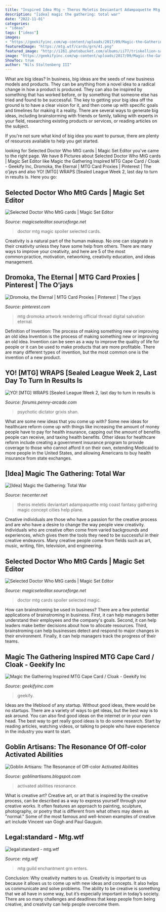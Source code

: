 ```yaml
---
title: "Inspired Idea Mtg ~ Theros Meletis Deviantart Adampaquette Mtg Coast Fantasy Gathering Magic Concept Cities Help Plane"
description: "[idea] magic the gathering: total war"
date: "2022-11-01"
categories:
- "ideas"
tags: ["ideas"]
images:
- "https://geekifyinc.com/wp-content/uploads/2017/09/Magic-the-Gathering-Cape-MTG-Cloak-Cards-Leather-Armor-63-1280-682x1024.jpg"
featuredImage: "https://mtg.wtf/cards/grn/41.png"
featured_image: "http://i261.photobucket.com/albums/ii77/triskellion-san/Doctor Who - MtG/TheVindictiveMaster.jpg"
image: "https://geekifyinc.com/wp-content/uploads/2017/09/Magic-the-Gathering-Cape-MTG-Cloak-Cards-Leather-Armor-63-1280-682x1024.jpg"
ShowToc: true
author: "Nils Stoltenberg III"
---
```



What are big ideas?
In business, big ideas are the seeds of new business models and products. They can be anything from a novel idea to a radical change in how a product is produced. They can also be inspired by something that has worked before, or by something that someone else has tried and found to be successful. 
The key to getting your big idea off the ground is to have a clear vision for it, and then come up with specific goals and timelines for making it a reality. There are several ways to generate big ideas, including brainstorming with friends or family, talking with experts in your field, researching existing products or services, or reading articles on the subject. 

If you're not sure what kind of big idea you want to pursue, there are plenty of resources available to help you get started.

	

		
looking for Selected Doctor Who MtG cards | Magic Set Editor you've came to the right page. We have 8 Pictures about Selected Doctor Who MtG cards | Magic Set Editor like Magic the Gathering Inspired MTG Cape Card / Cloak - Geekify Inc, Dromoka, the Eternal | MTG Card Proxies | Pinterest | The o&#039;jays and also YO! [MTG] WRAPS [Sealed League Week 2, last day to turn in results is. Here you go:
		
    
## Selected Doctor Who MtG Cards | Magic Set Editor

<img loading=lazy src="http://i261.photobucket.com/albums/ii77/triskellion-san/Doctor Who - MtG/TheVindictiveMaster.jpg" onerror="this.onerror=null;this.src='https://tse1.mm.bing.net/th?id=OIP.7ROxbc_4d7s2hO9WpuzHVQAAAA&amp;pid=15.1';" alt="Selected Doctor Who MtG cards | Magic Set Editor">

_Source: magicseteditor.sourceforge.net_

>doctor mtg magic spoiler selected cards. 

	

Creativity is a natural part of the human makeup. No one can stagnate in their creativity unless they have some help from others. There are many ways to improve your creativity, and here are 5 of the most common:practice, motivation, networking, creativity education, and ideas management.

    
## Dromoka, The Eternal | MTG Card Proxies | Pinterest | The O&#039;jays

<img loading=lazy src="https://s-media-cache-ak0.pinimg.com/736x/22/d3/e1/22d3e14e771892fc237aee0904fb842b.jpg" onerror="this.onerror=null;this.src='https://tse2.mm.bing.net/th?id=OIP.BB7nSTckDKwtqNV6xGb1awHaKc&amp;pid=15.1';" alt="Dromoka, the Eternal | MTG Card Proxies | Pinterest | The o&#039;jays">

_Source: pinterest.com_

>mtg dromoka artwork rendering official thread digital salvation eternal. 

	

Definition of Invention: The process of making something new or improving an old idea
Invention is the process of making something new or improving an old idea. Invention can be seen as a way to improve the quality of life for people or it can be used to make products that are more profitable. There are many different types of invention, but the most common one is the invention of a new product.

    
## YO! [MTG] WRAPS [Sealed League Week 2, Last Day To Turn In Results Is

<img loading=lazy src="http://i.imgur.com/5IhcsOt.jpg" onerror="this.onerror=null;this.src='https://tse3.mm.bing.net/th?id=OIP.iQn5OTyoDoo8ulKNfRA3mgAAAA&amp;pid=15.1';" alt="YO! [MTG] WRAPS [Sealed League Week 2, last day to turn in results is">

_Source: forums.penny-arcade.com_

>psychotic dictator grixis shan. 

	

What are some new ideas that you come up with?
Some new ideas for healthcare reform come up with things like increasing the amount of money people have to pay for health insurance, capping out the amount of benefits people can receive, and taxing health benefits. Other ideas for healthcare reform include creating a government insurance program to provide coverage to those who cannot afford it on their own, extending Medicaid to more people in the United States, and allowing Americans to buy health insurance from state exchanges.

    
## [Idea] Magic The Gathering: Total War

<img loading=lazy src="http://fc00.deviantart.net/fs70/f/2013/225/b/d/meletis__theros__by_adampaquette-d6i1p22.jpg" onerror="this.onerror=null;this.src='https://tse4.mm.bing.net/th?id=OIP.Koks0KPwa9oFWdwCdabTFwHaDW&amp;pid=15.1';" alt="[Idea] Magic the Gathering: Total War">

_Source: twcenter.net_

>theros meletis deviantart adampaquette mtg coast fantasy gathering magic concept cities help plane. 

	

Creative individuals are those who have a passion for the creative process and are who have a desire to change the way people view creativity. Individuals who are creative often come from varied backgrounds and experiences, which gives them the tools they need to be successful in their creative endeavors. Many creative people come from fields such as art, music, writing, film, television, and engineering.

    
## Selected Doctor Who MtG Cards | Magic Set Editor

<img loading=lazy src="http://i261.photobucket.com/albums/ii77/triskellion-san/Doctor Who - MtG/DonnaNoble.jpg" onerror="this.onerror=null;this.src='https://tse4.mm.bing.net/th?id=OIP.SXPFkADsesXhLl2tG66Q3gAAAA&amp;pid=15.1';" alt="Selected Doctor Who MtG cards | Magic Set Editor">

_Source: magicseteditor.sourceforge.net_

>doctor mtg cards spoiler selected magic. 

	

How can brainstroming be used in business?
There are a few potential applications of brainstroming in business. First, it can help managers better understand their employees and the company's goals. Second, it can help leaders make better decisions about how to allocate resources. Third, brainstroming can help businesses detect and respond to major changes in their environment. Finally, it can help managers track the progress of their teams.

    
## Magic The Gathering Inspired MTG Cape Card / Cloak - Geekify Inc

<img loading=lazy src="https://geekifyinc.com/wp-content/uploads/2017/09/Magic-the-Gathering-Cape-MTG-Cloak-Cards-Leather-Armor-63-1280-682x1024.jpg" onerror="this.onerror=null;this.src='https://tse4.mm.bing.net/th?id=OIP.IrcrYH0dSAEB7UoVfCF-MQHaLH&amp;pid=15.1';" alt="Magic the Gathering Inspired MTG Cape Card / Cloak - Geekify Inc">

_Source: geekifyinc.com_

>geekify. 

	

Ideas are the lifeblood of any startup. Without good ideas, there would be no startups. There are a variety of ways to get ideas, but the best way is to ask around. You can also find good ideas on the internet or in your own head. The best way to get really good ideas is to do some research. Start by reading articles, watching videos, or talking to people who have experience in the industry you want to start.

    
## Goblin Artisans: The Resonance Of Off-color Activated Abilities

<img loading=lazy src="http://i835.photobucket.com/albums/zz278/Chah1/Custom Magic Cards/BlazingDead.jpg" onerror="this.onerror=null;this.src='https://tse1.mm.bing.net/th?id=OIP.0Q0X6k24stkxX2MTOtKWfAAAAA&amp;pid=15.1';" alt="Goblin Artisans: The Resonance of Off-color Activated Abilities">

_Source: goblinartisans.blogspot.com_

>activated abilities resonance. 

	

What is creative art?
Creative art, or art that is inspired by the creative process, can be described as a way to express yourself through your creative works. It often features an approach to painting, sculpture, photography, or poetry that is different from what others may deem as "normal." Some of the most famous and well-known examples of creative art include Vincent van Gogh and Paul Gauguin.

    
## Legal:standard - Mtg.wtf

<img loading=lazy src="https://mtg.wtf/cards/grn/41.png" onerror="this.onerror=null;this.src='https://tse3.mm.bing.net/th?id=OIP.DVB6mYXO2NnJ4f5ahNiDVQAAAA&amp;pid=15.1';" alt="legal:standard - mtg.wtf">

_Source: mtg.wtf_

>mtg guild enchantment grn enters. 

	

Conclusion: Why creativity matters to us.
Creativity is important to us because it allows us to come up with new ideas and concepts. It also helps us communicate and solve problems. The ability to be creative is something that we all have in some way, but it’s especially important in today’s society. There are so many challenges and deadlines that keep people from being creative, and creativity can help people overcome them.

